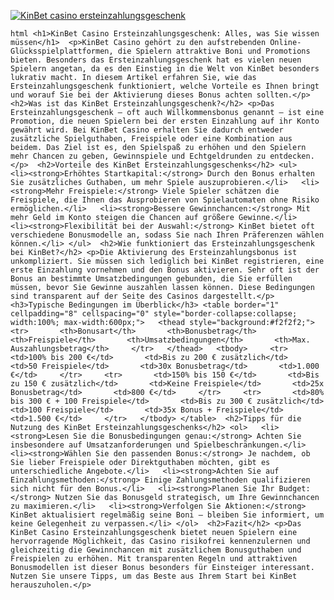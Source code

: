 [![KinBet casino ersteinzahlungsgeschenk](https://123-caf.pages.dev/gitsignup.png)](https://vrmoo.ru/Bt82HjjY)

```html <h1>KinBet Casino Ersteinzahlungsgeschenk: Alles, was Sie wissen müssen</h1>  <p>KinBet Casino gehört zu den aufstrebenden Online-Glücksspielplattformen, die Spielern attraktive Boni und Promotions bieten. Besonders das Ersteinzahlungsgeschenk hat es vielen neuen Spielern angetan, da es den Einstieg in die Welt von KinBet besonders lukrativ macht. In diesem Artikel erfahren Sie, wie das Ersteinzahlungsgeschenk funktioniert, welche Vorteile es Ihnen bringt und worauf Sie bei der Aktivierung dieses Bonus achten sollten.</p>  <h2>Was ist das KinBet Ersteinzahlungsgeschenk?</h2> <p>Das Ersteinzahlungsgeschenk – oft auch Willkommensbonus genannt – ist eine Promotion, die neuen Spielern bei der ersten Einzahlung auf ihr Konto gewährt wird. Bei KinBet Casino erhalten Sie dadurch entweder zusätzliche Spielguthaben, Freispiele oder eine Kombination aus beidem. Das Ziel ist es, den Spielspaß zu erhöhen und den Spielern mehr Chancen zu geben, Gewinnspiele und Echtgeldrunden zu entdecken.</p>  <h2>Vorteile des KinBet Ersteinzahlungsgeschenks</h2> <ul>   <li><strong>Erhöhtes Startkapital:</strong> Durch den Bonus erhalten Sie zusätzliches Guthaben, um mehr Spiele auszuprobieren.</li>   <li><strong>Mehr Freispiele:</strong> Viele Spieler schätzen die Freispiele, die Ihnen das Ausprobieren von Spielautomaten ohne Risiko ermöglichen.</li>   <li><strong>Bessere Gewinnchancen:</strong> Mit mehr Geld im Konto steigen die Chancen auf größere Gewinne.</li>   <li><strong>Flexibilität bei der Auswahl:</strong> KinBet bietet oft verschiedene Bonusmodelle an, sodass Sie nach Ihren Präferenzen wählen können.</li> </ul>  <h2>Wie funktioniert das Ersteinzahlungsgeschenk bei KinBet?</h2> <p>Die Aktivierung des Ersteinzahlungsbonus ist unkompliziert. Sie müssen sich lediglich bei KinBet registrieren, eine erste Einzahlung vornehmen und den Bonus aktivieren. Sehr oft ist der Bonus an bestimmte Umsatzbedingungen gebunden, die Sie erfüllen müssen, bevor Sie Gewinne auszahlen lassen können. Diese Bedingungen sind transparent auf der Seite des Casinos dargestellt.</p>  <h3>Typische Bedingungen im Überblick</h3> <table border="1" cellpadding="8" cellspacing="0" style="border-collapse:collapse; width:100%; max-width:600px;">   <thead style="background:#f2f2f2;">     <tr>       <th>Bonusart</th>       <th>Bonusbetrag</th>       <th>Freispiele</th>       <th>Umsatzbedingungen</th>       <th>Max. Auszahlungsbetrag</th>     </tr>   </thead>   <tbody>     <tr>       <td>100% bis 200 €</td>       <td>Bis zu 200 € zusätzlich</td>       <td>50 Freispiele</td>       <td>30x Bonusbetrag</td>       <td>1.000 €</td>     </tr>     <tr>       <td>150% bis 150 €</td>       <td>Bis zu 150 € zusätzlich</td>       <td>Keine Freispiele</td>       <td>25x Bonusbetrag</td>       <td>800 €</td>     </tr>     <tr>       <td>80% bis 300 € + 100 Freispiele</td>       <td>Bis zu 300 € zusätzlich</td>       <td>100 Freispiele</td>       <td>35x Bonus + Freispiele</td>       <td>1.500 €</td>     </tr>   </tbody> </table>  <h2>Tipps für die Nutzung des KinBet Ersteinzahlungsgeschenks</h2> <ol>   <li><strong>Lesen Sie die Bonusbedingungen genau:</strong> Achten Sie insbesondere auf Umsatzanforderungen und Spielbeschränkungen.</li>   <li><strong>Wählen Sie den passenden Bonus:</strong> Je nachdem, ob Sie lieber Freispiele oder Direktguthaben möchten, gibt es unterschiedliche Angebote.</li>   <li><strong>Achten Sie auf Einzahlungsmethoden:</strong> Einige Zahlungsmethoden qualifizieren sich nicht für den Bonus.</li>   <li><strong>Planen Sie Ihr Budget:</strong> Nutzen Sie das Bonusgeld strategisch, um Ihre Gewinnchancen zu maximieren.</li>   <li><strong>Verfolgen Sie Aktionen:</strong> KinBet aktualisiert regelmäßig seine Boni – bleiben Sie informiert, um keine Gelegenheit zu verpassen.</li> </ol>  <h2>Fazit</h2> <p>Das KinBet Casino Ersteinzahlungsgeschenk bietet neuen Spielern eine hervorragende Möglichkeit, das Casino risikofrei kennenzulernen und gleichzeitig die Gewinnchancen mit zusätzlichem Bonusguthaben und Freispielen zu erhöhen. Mit transparenten Regeln und attraktiven Bonusmodellen ist dieser Bonus besonders für Einsteiger interessant. Nutzen Sie unsere Tipps, um das Beste aus Ihrem Start bei KinBet herauszuholen.</p> ```